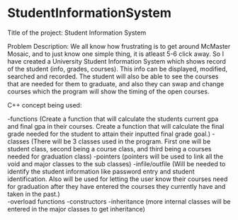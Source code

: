 # StudentInformationSystem

Title of the project: Student Information System 

Problem Description: We all know how frustrating is to get around McMaster Mosaic, and to just know one simple thing, it is atleast 5-6 click away. So I have created a University Student Information System which shows record of the student (info, grades, courses). This info can be displayed, modified, searched and recorded. The student will also be able to see the courses that are needed for them to graduate, and also they can swap and change courses which the program will show the timing of the open courses. 

C++ concept being used:

-functions (Create a function that will calculate the students current gpa and final gpa in their courses. Create a function that will calculate the final grade needed for the student to attain their inputted final grade goal.)
-classes (There will be 3 classes used in the program. First one will be student class, second being a course class, and third being a courses needed for graduation class)
-pointers (pointers will be used to link all the void and major classes to the sub classes)
-infile/outfile (Will be needed to identify the student information like password entry and student identification. Also will be used for letting the user know their courses need for graduation after they have entered the courses they currently have and taken in the past.)  
-overload functions 
-constructors 
-inheritance (more internal classes will be entered in the major classes to get inheritance)

